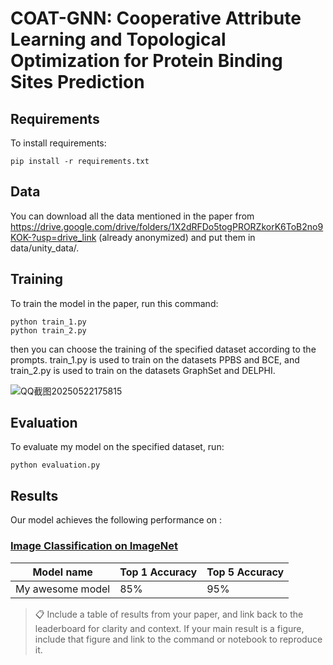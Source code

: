 # COAT-GNN: Cooperative Attribute Learning and Topological Optimization for Protein Binding Sites Prediction

## Requirements

To install requirements:

```setup
pip install -r requirements.txt
```
## Data
You can download all the data mentioned in the paper from https://drive.google.com/drive/folders/1X2dRFDo5togPRORZkorK6ToB2no9KOK-?usp=drive_link (already anonymized) and put them in data/unity_data/.

## Training

To train the model in the paper, run this command:

```train
python train_1.py
python train_2.py
```

then you can choose the training of the specified dataset according to the prompts. train_1.py is used to train on the datasets PPBS and BCE, and train_2.py is used to train on the datasets GraphSet and DELPHI.

![QQ截图20250522175815](https://github.com/user-attachments/assets/8446b5a7-253a-4e3b-a8ba-6d08fd8c2294)

## Evaluation

To evaluate my model on the specified dataset, run:

```eval
python evaluation.py
```

## Results

Our model achieves the following performance on :

### [Image Classification on ImageNet](https://paperswithcode.com/sota/image-classification-on-imagenet)

| Model name         | Top 1 Accuracy  | Top 5 Accuracy |
| ------------------ |---------------- | -------------- |
| My awesome model   |     85%         |      95%       |

>📋  Include a table of results from your paper, and link back to the leaderboard for clarity and context. If your main result is a figure, include that figure and link to the command or notebook to reproduce it. 
